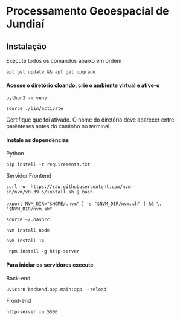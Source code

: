 # Processamento Geoespacial de Jundiaí

## Instalação

Execute todos os comandos abaixo em ordem

``` apt get update && apt get upgrade ```

#### Acesse o diretório cloando, crie o ambiente virtual e ative-o

``` python3 -m venv . ```

``` source ./bin/activate ```

Certifique que foi ativado. O nome do diretório deve aparecer entre parênteses antes do caminho no terminal.

#### Instale as dependências

Python

``` pip install -r requirements.txt ```

Servidor Frontend

``` curl -o- https://raw.githubusercontent.com/nvm-sh/nvm/v0.39.5/install.sh | bash ```

``` export NVM_DIR="$HOME/.nvm" ```
``` [ -s "$NVM_DIR/nvm.sh" ] && \. "$NVM_DIR/nvm.sh"  ```

``` source ~/.bashrc ```

``` nvm install node ```

``` nvm install 14 ```

```  npm install -g http-server ```


#### Para iniciar os servidores execute

Back-end

``` uvicorn backend.app.main:app --reload ```

Front-end

``` http-server -p 5500 ```